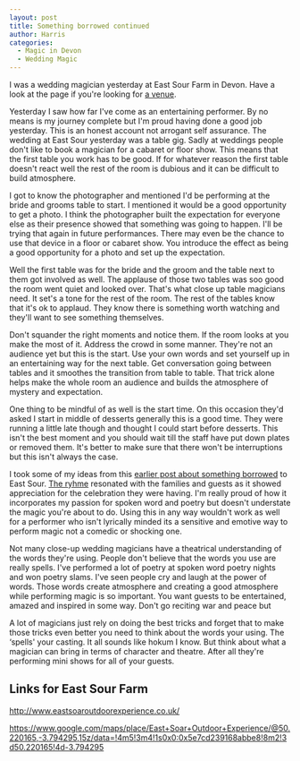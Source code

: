 ```yaml
---
layout: post
title: Something borrowed continued
author: Harris
categories:
  - Magic in Devon
  - Wedding Magic
---
```

I was a wedding magician yesterday at East Sour Farm in Devon. Have a look at the page if you're looking for [a venue](https://www.google.com/maps/place/East+Soar+Outdoor+Experience/@50.220165,-3.794295,15z/data=!4m5!3m4!1s0x0:0x5e7cd239168abbe8!8m2!3d50.220165!4d-3.794295).

Yesterday I saw how far I've come as an entertaining performer. By no means is my journey complete but I'm proud having done a good job yesterday. This is an honest account not arrogant self assurance. The wedding at East Sour yesterday was a table gig. Sadly at weddings people don't like to book a magician for a cabaret or floor show. This means that the first table you work has to be good. If for whatever reason the first table doesn't react well the rest of the room is dubious and it can be difficult to build atmosphere.

I got to know the photographer and mentioned I'd be performing at the bride and grooms table to start. I mentioned it would be a good opportunity to get a photo. I think the photographer built the expectation for everyone else as their presence showed that something was going to happen. I'll be trying that again in future performances. There may even be the chance to use that device in a floor or cabaret show. You introduce the effect as being a good opportunity for a photo and set up the expectation.

Well the first table was for the bride and the groom and the table next to them got involved as well. The applause of those two tables was soo good the room went quiet and looked over. That's what close up table magicians need. It set's a tone for the rest of the room. The rest of the tables know that it's ok to applaud. They know there is something worth watching and they'll want to see something themselves.

Don't squander the right moments and notice them. If the room looks at you make the most of it. Address the crowd in some manner. They're not an audience yet but this is the start. Use your own words and set yourself up in an entertaining way for the next table. Get conversation going between tables and it smoothes the transition from table to table. That trick alone helps make the whole room an audience and builds the atmosphere of mystery and expectation.

One thing to be mindful of as well is the start time. On this occasion they'd asked I start in middle of desserts generally this is a good time. They were running a little late though and thought I could start before desserts. This isn't the best moment and you should wait till the staff have put down plates or removed them. It's better to make sure that there won't be interruptions but this isn't always the case.

I took some of my ideas from this [earlier post about something borrowed](https://www.kristienharris.com/something-borrowed/) to East Sour. [The ryhme](https://www.kristienharris.com/something-borrowed/) resonated with the families and guests as it showed appreciation for the celebration they were having. I'm really proud of how it incorporates my passion for spoken word and poetry but doesn't understate the magic you're about to do. Using this in any way wouldn't work as well for a performer who isn't lyrically minded its a sensitive and emotive way to perform magic not a comedic or shocking one.

Not many close-up wedding magicians have a theatrical understanding of the words they're using. People don't believe that the words you use are really spells. I've performed a lot of poetry at spoken word poetry nights and won poetry slams. I've seen people cry and laugh at the power of words. Those words create atmosphere and creating a good atmosphere while performing magic is so important. You want guests to be entertained, amazed and inspired in some way. Don't go reciting war and peace but

A lot of magicians just rely on doing the best tricks and forget that to make those tricks even better you need to think about the words your using. The &#8216;spells' your casting. It all sounds like hokum I know. But think about what a magician can bring in terms of character and theatre. After all they're performing mini shows for all of your guests.

## Links for East Sour Farm

http://www.eastsoaroutdoorexperience.co.uk/

https://www.google.com/maps/place/East+Soar+Outdoor+Experience/@50.220165,-3.794295,15z/data=!4m5!3m4!1s0x0:0x5e7cd239168abbe8!8m2!3d50.220165!4d-3.794295